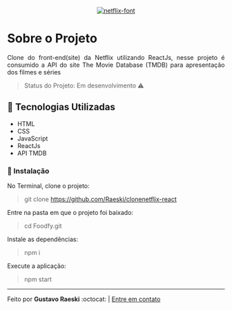 <p align="center">
  <a href="https://fontmeme.com/netflix-font/"><img src="https://fontmeme.com/permalink/200825/a753a2772cccff2ac042e067f9b8ad40.png" alt="netflix-font" border="0"></a>
</p>



# Sobre o Projeto
<p align="justify"> Clone do front-end(site) da Netflix utilizando ReactJs, nesse projeto é consumido a API do site The Movie Database (TMDB) para apresentação dos filmes e séries </p>

> Status do Projeto: Em desenvolvimento :warning:

## :rocket: Tecnologias Utilizadas

 * HTML
 * CSS
 * JavaScript
 * ReactJs
 * API TMDB

### :construction_worker: Instalação

No Terminal, clone o projeto:

 > git clone https://github.com/Raeski/clonenetflix-react
 
Entre na pasta em que o projeto foi baixado:

 > cd Foodfy.git
 
Instale as dependências:

 > npm i
 
Execute a aplicação:

> npm start

---

<p>Feito por <b>Gustavo Raeski</b>  :octocat: | <a href="https://www.linkedin.com/in/gustavo-raeski/">Entre em contato</a></p>

